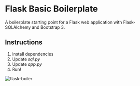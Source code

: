 # Flask Basic Boilerplate

A boilerplate starting point for a Flask web application with Flask-SQLAlchemy and Bootstrap 3.

## Instructions

1. Install dependencies
2. Update *sql.py*
3. Update *app.py*
4. Run!

![flask-boiler](https://raw.githubusercontent.com/realpython/flask-basic-template/master/flask-basic-template.png)
